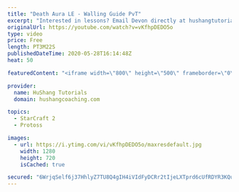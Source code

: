 ```yaml
---
title: "Death Aura LE - Walling Guide PvT"
excerpt: "Interested in lessons? Email Devon directly at hushangtutorials@outlook.com ------------------------------------------------------------------------------------------------------- Want to support HuShang Tutorials directly? Patreon is a website where you can contribute a monthly donation that will help"
originalUrl: https://youtube.com/watch?v=vKfhpDEDO5o
type: video
price: Free
length: PT3M22S
publishedDateTime: 2020-05-28T16:14:48Z
heat: 50

featuredContent: "<iframe width=\"800\" height=\"500\" frameborder=\"0\" src=\"https://www.youtube.com/embed/vKfhpDEDO5o\" allow=\"accelerometer; autoplay; encrypted-media; gyroscope; picture-in-picture\" allowfullscreen></iframe>"

provider:
  name: HuShang Tutorials
  domain: hushangcoaching.com

topics:
  - StarCraft 2
  - Protoss

images:
  - url: https://i.ytimg.com/vi/vKfhpDEDO5o/maxresdefault.jpg
    width: 1280
    height: 720
    isCached: true

secured: "6WrjqSelf6j37HhlyZ7TU8Q4gIH4iVIdFyDCRr2tIjeLXTprd6cUfRDYR3KQurmXXlpcn1NAGC07LYl0+sYDMmAOHoETiDTkAruo+PNPvud018nI8yBqR8uG4E1msIIWksDL48q+l0qcgLEh5+Tu5mzvRdRUb/nmPSbelubwl2TKoYVAZBZNP2g20CTMN++mJELDXYO60AQqnAMCFlIV7SNda2adeAJ+gk60VSZPCh3tH9PixjjZ6R+zC4fM24wh3k9VXxPSznXH1gjY7OqlZAkYQTAragsZ2b/0P5DFE0fAOFu8XAPBZ8Ps2mhlouatGnDlgRozSl5sGS/V5bIptAUk4rtLcqGghEn4LfV/nfTMJnRQdHEh02VTCe4WNSVM4seaBR3cQO4+xFPx8tTBv0trW6fTwavG8rHM6PQXVtY=;rRKeeUFPn0QnAht09GQygA=="
---
```


